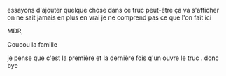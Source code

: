 essayons d'ajouter quelque chose dans ce truc 
peut-être ça va s'afficher 
on ne sait jamais en plus en vrai je ne comprend pas ce que l'on fait ici 

MDR,


Coucou la famille



je pense que c'est la première et la dernière fois q'un ouvre le truc . donc bye 
